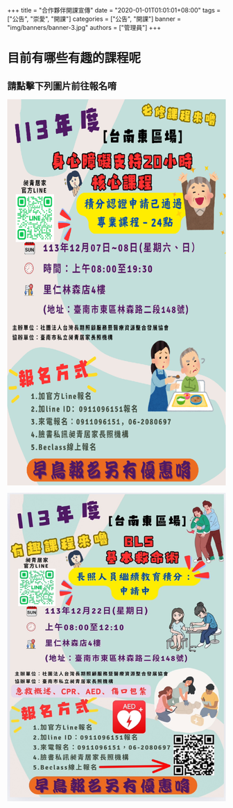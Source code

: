 +++
title = "合作夥伴開課宣傳"
date = "2020-01-01T01:01:01+08:00"
tags = ["公告", "崇愛", "開課"]
categories = ["公告", "開課"]
banner = "img/banners/banner-3.jpg"
authors = ["管理員"]
+++
# 目前有哪些有趣的課程呢
## 請點擊下列圖片前往報名唷

[![1207身心必修20小時](../../img/courseannounce/course_1207.png "1207身心必修20小時")](https://www.beclass.com/rid=294da1266e4ad6ac067c)

[![ 1222 BLS急救術]( ../../img/courseannounce/course_1222.jpg "1222 BLS急救術")](https://www.beclass.com/rid=294dadb67370c0100d03)

